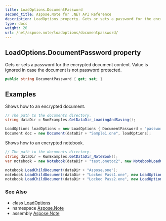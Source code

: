 ```yaml
---
title: LoadOptions.DocumentPassword
second_title: Aspose.Note for .NET API Reference
description: LoadOptions property. Gets or sets a password for the encrypted document content. Value is ignored in case the document is not password protected
type: docs
weight: 20
url: /net/aspose.note/loadoptions/documentpassword/
---
```

## LoadOptions.DocumentPassword property

Gets or sets a password for the encrypted document content. Value is ignored in case the document is not password protected.

```csharp
public string DocumentPassword { get; set; }
```

## Examples

Shows how to an encrypted document.

```csharp
// The path to the documents directory.
string dataDir = RunExamples.GetDataDir_LoadingAndSaving();

LoadOptions loadOptions = new LoadOptions { DocumentPassword = "password" };
Document doc = new Document(dataDir + "Sample1.one", loadOptions);
```

Shows how to an encrypted notebook.

```csharp
// The path to the documents directory.
string dataDir = RunExamples.GetDataDir_NoteBook();
var notebook = new Notebook(dataDir + "test.onetoc2", new NotebookLoadOptions() { DeferredLoading = true });

notebook.LoadChildDocument(dataDir + "Aspose.one");  
notebook.LoadChildDocument(dataDir + "Locked Pass1.one", new LoadOptions() { DocumentPassword = "pass" });
notebook.LoadChildDocument(dataDir + "Locked Pass2.one", new LoadOptions() { DocumentPassword = "pass2" });
```

### See Also

* class [LoadOptions](../)
* namespace [Aspose.Note](../../loadoptions/)
* assembly [Aspose.Note](../../../)


